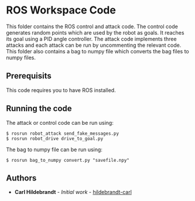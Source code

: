 # ROS Workspace Code

This folder contains the ROS control and attack code. The control code generates random points which are used by the robot as goals. It reaches its goal using a PID angle controller. The attack code implements three attacks and each attack can be run by uncommenting the relevant code. This folder also contains a bag to numpy file which converts the bag files to numpy files.

## Prerequisits

This code requires you to have ROS installed.

## Running the code

The attack or control code can be run using:

```
$ rosrun robot_attack send_fake_messages.py
$ rosrun robot_drive drive_to_goal.py
```

The bag to numpy file can be run using:

```
$ rosrun bag_to_numpy convert.py "savefile.npy"
```

## Authors

* **Carl Hildebrandt** - *Initial work* - [hildebrandt-carl](https://github.com/hildebrandt-carl)
